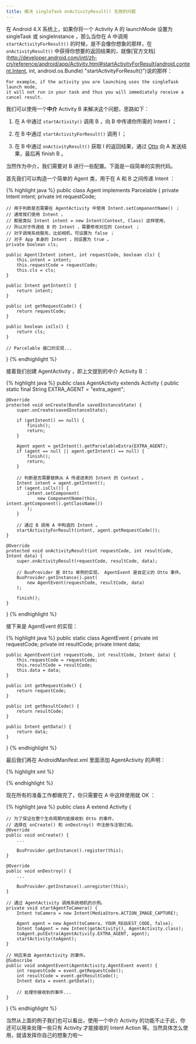 ```yaml
---
title: 解决 singleTask onActivityResult() 无效的问题
---
```


在 Android 4.X 系统上，如果你将一个 Activity A 的 launchMode 设置为 singleTask 或 singleInstance ，那么当你在 A 中调用 `startActivityForResult()` 的时候，是不会像你想象的那样，在 `onActivityResult()` 中获得你想要的返回结果的，就像[官方文档](http://developer.android.com/intl/zh-cn/reference/android/app/Activity.html#startActivityForResult(android.content.Intent, int, android.os.Bundle) "startActivityForResult()")说的那样：

    For example, if the activity you are launching uses the singleTask launch mode, 
    it will not run in your task and thus you will immediately receive a cancel result.

我们可以使用一个**中介** Activity B 来解决这个问题，思路如下：

 1. 在 A 中通过 `startActivity()` 调用 B ，向 B 中传递你所需的 Intent I ；

 2. 在 B 中通过 `startActivityForResult()` 调用 I ；

 3. 在 B 中通过 `onActivityResult()` 获取 I 的返回结果，通过 [Otto](http://square.github.io/otto/ "Otto") 向 A 发送结果，最后再 finish B 。

当然作为中介，我们需要对 B 进行一些配置。下面是一段简单的实例代码。

首先我们可以构造一个简单的 Agent 类，用于在 A 和 B 之间传递 Intent ：

{% highlight java %}
public class Agent implements Parcelable {
    private Intent intent;
    private int requestCode;

    // 用于判断是否需要在 AgentActivity 中使用 Intent.setComponentName() ；
    // 通常我们使用 Intent ，
    // 都是类似 Intent intent = new Intent(Context, Class) 这样使用，
    // 所以对于传递给 B 的 Intent ，需要修改对应的 Context ；
    // 对于调用系统服务，比如相机，可设置为 false ；
    // 对于 App 本身的 Intent ，则设置为 true 。
    private boolean cls;

    public Agent(Intent intent, int requestCode, boolean cls) {
        this.intent = intent;
        this.requestCode = requestCode;
        this.cls = cls;
    }

    public Intent getIntent() {
        return intent;
    }

    public int getRequestCode() {
        return requestCode;
    }

    public boolean isCls() {
        return cls;
    }
    
    // Parcelable 接口的实现...
} {% endhighlight %}

接着我们创建 AgentActivity ，即上文提到的中介 Activity B ：

{% highlight java %}
public class AgentActivity extends Activity {
    public static final String EXTRA_AGENT = "extra_agent";

    @Override
    protected void onCreate(Bundle savedInstanceState) {
        super.onCreate(savedInstanceState);

        if (getIntent() == null) {
            finish();
            return;
        }

        Agent agent = getIntent().getParcelableExtra(EXTRA_AGENT);
        if (agent == null || agent.getIntent() == null) {
            finish();
            return;
        }
        
        // 判断是否需要替换从 A 传递进来的 Intent 的 Context 。
        Intent intent = agent.getIntent();
        if (agent.isCls()) {
            intent.setComponent(
                new ComponentName(this, intent.getComponent().getClassName())
            );
        }

        // 通过 B 调用 A 中构造的 Intent 。
        startActivityForResult(intent, agent.getRequestCode());
    }

    @Override
    protected void onActivityResult(int requestCode, int resultCode, Intent data) {
        super.onActivityResult(requestCode, resultCode, data);

        // BusProvider 是 Otto 单例的实现， AgentEvent 是自定义的 Otto 事件。
        BusProvider.getInstance().post(
            new AgentEvent(requestCode, resultCode, data)
        );

        finish();
    }
} {% endhighlight %}

接下来是 AgentEvent 的实现：

{% highlight java %}
public static class AgentEvent {
    private int requestCode;
    private int resultCode;
    private Intent data;

    public AgentEvent(int requestCode, int resultCode, Intent data) {
        this.requestCode = requestCode;
        this.resultCode = resultCode;
        this.data = data;
    }

    public int getRequestCode() {
        return requestCode;
    }

    public int getResultCode() {
        return resultCode;
    }

    public Intent getData() {
        return data;
    }
} {% endhighlight %}

最后我们再在 AndroidManifest.xml 里面添加 AgentActivity 的声明：

{% highlight xml %}
<!-- 将 launchMode 设置为 standard ，同时将 theme 设置为不可见。-->
<activity android:name="YOUR_PACKAGE.AgentActivity"
          android:launchMode="standard"
          android:theme="@android:style/Theme.NoDisplay">
</activity> {% endhighlight %}
    
现在所有的准备工作都做完了，你只需要在 A 中这样使用就 OK ：

{% highlight java %}
public class A extend Activity {

    // 为了保证在整个生命周期内能接收到 Otto 的事件，
    // 选择在 onCreate() 和 onDestroy() 中注册与注销订阅。
    @Override
    public void onCreate() {
        ...
        
        BusProvider.getInstance().register(this);
    }
    
    @Override
    public void onDestroy() {
        ...
        
        BusProvider.getInstance().unregister(this);
    }
    
    // 通过 AgentActivity 调用系统相机的示例。
    private void startAgentToCamera() {
        Intent toCamera = new Intent(MediaStore.ACTION_IMAGE_CAPTURE);
        
        Agent agent = new Agent(toCamera, YOUR_REQUEST_CODE, false);
        Intent toAgent = new Intent(getActivity(), AgentActivity.class);
        toAgent.putExtra(AgentActivity.EXTRA_AGENT, agent);
        startActivity(toAgent);
    }
    
    // 响应来自 AgentActivity 的事件。
    @Subscribe
    public void onAgentEvent(AgentActivity.AgentEvent event) {
        int requestCode = event.getRequestCode();
        int resultCode = event.getResultCode();
        Intent data = event.getData();
    
        // 处理你接收到的事件...
    }
} {% endhighlight %}

当然从上面的例子我们也可以看出，使用一个中介 Activity 的功能不止于此，你还可以用来处理一些只有 Activity 才能接收的 Intent Action 等。当然具体怎么使用，就请发挥你自己的想象力啦～ 
